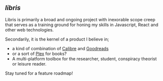 ## *libris*


Libris is primarily a broad and ongoing project with inexorable scope creep that serves as a training ground for honing my skills in Javascript, React and other web technologies.

Secondarily, it is the kernel of a product I believe in;
- a kind of combination of [Calibre](https://calibre-ebook.com/) and [Goodreads](https://www.goodreads.com/) 
- or a sort of [Plex](https://www.plex.tv/) for books?
- A multi-platform toolbox for the researcher, student, conspiracy theorist or leisure reader.

Stay tuned for a feature roadmap!
